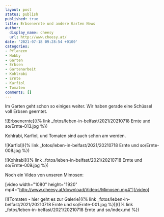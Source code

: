 ```yaml
---
layout: post
status: publish
published: true
title: Erbsenernte und andere Garten News
author:
  display_name: cheesy
  url: http://www.cheesy.at/
date: '2021-07-18 09:28:54 +0100'
categories:
- Pflanzen
- Hobby
- Garten
- Erbsen
- Gartenarbeit
- Kohlrabi
- Ernte
- Karfiol
- Tomaten
comments: []
---
```


<!-- Guide to Markdown: https://guides.github.com/features/mastering-markdown/ -->

Im Garten geht schon so einiges weiter. Wir haben gerade eine Schüssel voll Erbsen geerntet.

![Erbsenernte]({% link _fotos/leben-in-belfast/2021/20210718 Ernte und so/Ernte-013.jpg %})

Kohlrabi, Karfiol, und Tomaten sind auch schon am werden.

![Karfiol]({% link _fotos/leben-in-belfast/2021/20210718 Ernte und so/Ernte-008.jpg %})

![Kohlrabi]({% link _fotos/leben-in-belfast/2021/20210718 Ernte und so/Ernte-009.jpg %})

Noch ein Video von unseren Mimosen:

[video width="1080" height="1920" mp4="http://www.cheesy.at/download/Videos/Mimosen.mp4"][/video]

[![Tomaten - hier geht es zur Galerie]({% link _fotos/leben-in-belfast/2021/20210718 Ernte und so/Ernte-001.jpg %})]({% link _fotos/leben-in-belfast/2021/20210718 Ernte und so/index.md %})